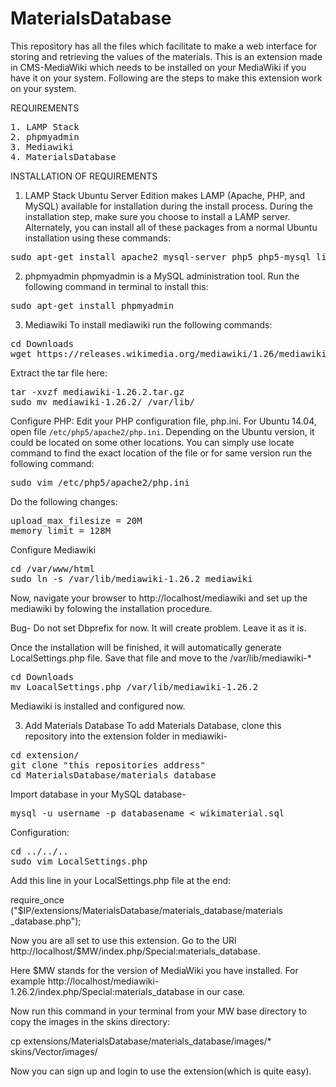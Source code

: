 MaterialsDatabase
=================

This repository has all the files which facilitate to make a web interface for storing and retrieving the values of the materials. This is an extension made in CMS-MediaWiki which needs to be installed on your MediaWiki if you have it on your system. Following are the steps to make this extension work on your system.

REQUIREMENTS

<pre>
1. LAMP Stack
2. phpmyadmin
3. Mediawiki
4. MaterialsDatabase
</pre>

INSTALLATION OF REQUIREMENTS

1. LAMP Stack
Ubuntu Server Edition makes LAMP (Apache, PHP, and MySQL) available for installation during the install process. During the installation step, make sure you choose to install a LAMP server. Alternately, you can install all of these packages from a normal Ubuntu installation using these commands:

<pre>
sudo apt-get install apache2 mysql-server php5 php5-mysql libapache2-mod-php5</pre>

2. phpmyadmin
phpmyadmin is a MySQL administration tool. Run the following command in terminal to install this:

<pre>sudo apt-get install phpmyadmin</pre>

3. Mediawiki
To install mediawiki run the following commands:
<pre>
cd Downloads
wget https://releases.wikimedia.org/mediawiki/1.26/mediawiki-1.26.2.tar.gz
</pre>
Extract the tar file here:
<pre>
tar -xvzf mediawiki-1.26.2.tar.gz
sudo mv mediawiki-1.26.2/ /var/lib/
</pre>

Configure PHP:
Edit your PHP configuration file, php.ini. For Ubuntu 14.04, open file <code>/etc/php5/apache2/php.ini</code>. Depending on the Ubuntu version, it could be located on some other locations. You can simply use locate command to find the exact location of the file or for same version run the following command:

<pre>sudo vim /etc/php5/apache2/php.ini</pre>

Do the following changes:
<pre>upload_max_filesize = 20M
memory_limit = 128M
</pre> 

Configure Mediawiki
<pre>
cd /var/www/html
sudo ln -s /var/lib/mediawiki-1.26.2 mediawiki
</pre>

Now, navigate your browser to http://localhost/mediawiki and set up the mediawiki by folowing the installation procedure. 

Bug- Do not set Dbprefix for now. It will create problem. Leave it as it is.

Once the installation will be finished, it will automatically generate LocalSettings.php file. Save that file and move to the /var/lib/mediawiki-\*

<pre>cd Downloads
mv LoacalSettings.php /var/lib/mediawiki-1.26.2
</pre>

Mediawiki is installed and configured now. 

3. Add Materials Database
To add Materials Database, clone this repository into the extension folder in mediawiki-
<pre>
cd extension/
git clone "this repositories address"
cd MaterialsDatabase/materials_database
</pre>

Import database in your MySQL database-
<pre>
mysql -u username -p databasename < wikimaterial.sql
</pre>

Configuration:
<pre>
cd ../../..
sudo vim LocalSettings.php
</pre>

Add this line in your LocalSettings.php file at the end:                 

require_once ("$IP/extensions/MaterialsDatabase/materials_database/materials    _database.php");

Now you are all set to use this extension. Go to the URl http://localhost/$MW/index.php/Special:materials_database. 

Here $MW stands for the version of MediaWiki you have installed. For example http://localhost/mediawiki-1.26.2/index.php/Special:materials_database in our case.

Now run this command in your terminal from your MW base directory to copy the images in the skins directory: 

cp extensions/MaterialsDatabase/materials_database/images/* skins/Vector/images/

Now you can sign up and login to use the extension(which is quite easy).

